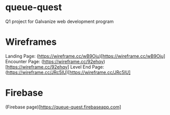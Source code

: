 # queue-quest
Q1 project for Galvanize web development program

# Wireframes

Landing Page: (https://wireframe.cc/wB9Oju)[https://wireframe.cc/wB9Oju]
Encounter Page: (https://wireframe.cc/92ehqy)[https://wireframe.cc/92ehqy]
Level End Page: (https://wireframe.cc/JRc5IU)[https://wireframe.cc/JRc5IU]

# Firebase

(Firebase page)[https://queue-quest.firebaseapp.com]
